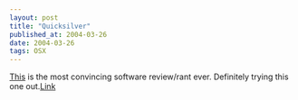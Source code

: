 ```yaml
---
layout: post
title: "Quicksilver"
published_at: 2004-03-26
date: 2004-03-26
tags: OSX
---
```


[This](http://whatdoiknow.org/archives/001601.shtml) is the most convincing software review/rant ever. Definitely trying this one out.[Link](http://whatdoiknow.org/archives/001601.shtml)  